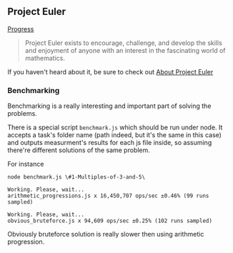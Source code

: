 ## Project Euler

[Progress](http://projecteuler.net/profile/vitkarpov.png)

> Project Euler exists to encourage, challenge, and develop the skills and enjoyment of anyone with an interest in the fascinating world of mathematics.

If you haven't heard about it, be sure to check out [About Project Euler](http://projecteuler.net/about)

### Benchmarking

Benchmarking is a really interesting and important part of solving the problems.

There is a special script `benchmark.js` which should be run under node. It accepts a task's folder name (path indeed, but it's the same in this case) and outputs measurment's results for each js file inside, so assuming there're different solutions of the same problem.

For instance

```
node benchmark.js \#1-Multiples-of-3-and-5\

Working. Please, wait...
arithmetic_progressions.js x 16,450,707 ops/sec ±0.46% (99 runs sampled)

Working. Please, wait...
obvious_bruteforce.js x 94,609 ops/sec ±0.25% (102 runs sampled)
```

Obviously bruteforce solution is really slower then using arithmetic progression.